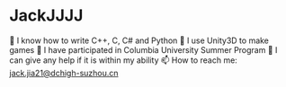 # JackJJJJ


🔭 I know how to write C++, C, C# and Python
🌱 I use Unity3D to make games
👯 I have participated in Columbia University Summer Program
💬 I can give any help if it is within my ability
📫 How to reach me: jack.jia21@dchigh-suzhou.cn
